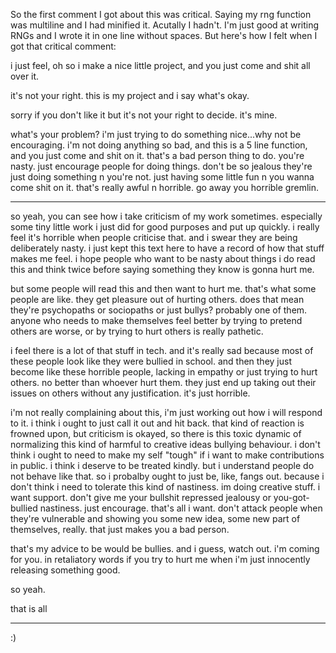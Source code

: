 So the first comment I got about this was critical. Saying my rng function was multiline and I had minified it. 
Acutally I hadn't. I'm just good at writing RNGs and I wrote it in one line without spaces. 
But here's how I felt when I got that critical comment:

i just feel, oh so i make a nice little project, and you just come and shit all over it.

it's not your right. this is my project and i say what's okay.

sorry if you don't like it but it's not your right to decide. it's mine. 

what's your problem? i'm just trying to do something nice...why not be encouraging. i'm not doing anything so bad, and this is a 5 line function, and you just come and shit on it. that's a bad person thing to do. you're nasty. just encourage people for doing things. don't be so jealous they're just doing something n you're not. just having some little fun n you wanna come shit on it. that's really awful n horrible. go away you horrible gremlin. 

---

so yeah, you can see how i take criticism of my work sometimes. 
especially some tiny little work i just did for good purposes and put up quickly. 
i really feel it's horrible when people criticise that. and i swear they are being deliberately nasty. 
i just kept this text here to have a record of how that stuff makes me feel. 
i hope people who want to be nasty about things i do read this and think twice before saying something they know is gonna hurt me.

but some people will read this and then want to hurt me. that's what some people are like. they get pleasure out of hurting others. 
does that mean they're psychopaths or sociopaths or just bullys? probably one of them. anyone who needs to make themselves feel better
by trying to pretend others are worse, or by trying to hurt others is really pathetic. 

i feel there is a lot of that stuff in tech. and it's really sad because most of these people look like they were bullied in school. 
and then they just become like these horrible people, lacking in empathy or just trying to hurt others. no better than whoever hurt them.
they just end up taking out their issues on others without any justification. it's just horrible. 

i'm not really complaining about this, i'm just working out how i will respond to it. 
i think i ought to just call it out and hit back. 
that kind of reaction is frowned upon, but criticism is okayed, so there is this toxic dynamic of normalizing this kind of harmful to 
creative ideas bullying behaviour. i don't think i ought to need to make my self "tough" if i want to make contributions in public. 
i think i deserve to be treated kindly. but i understand people do not behave like that. so i probalby ought to just be, like, fangs out.
because i don't think i need to tolerate this kind of nastiness. im doing creative stuff. i want support. don't give me your bullshit repressed jealousy or you-got-bullied nastiness. 
just encourage. that's all i want. don't attack people when they're vulnerable and showing you some new idea, some new part of themselves, really. that just makes you a bad person. 

that's my advice to be would be bullies. and i guess, watch out. i'm coming for you. in retaliatory words if you try to hurt me when i'm just innocently releasing something good.

so yeah.

that is all

***

:) 
